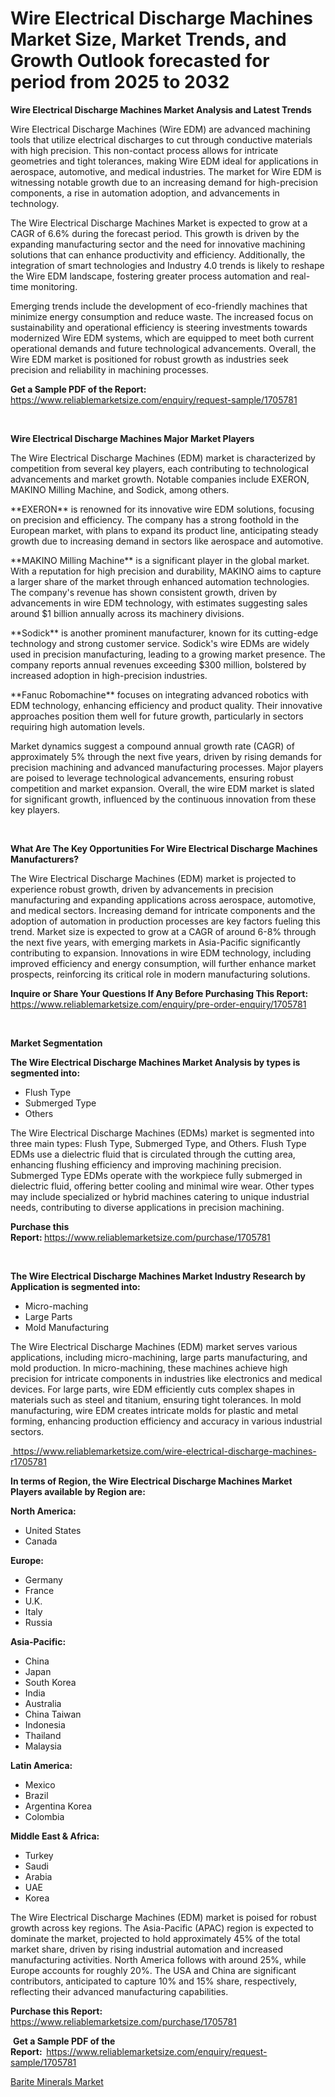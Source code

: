 <p><h1>Wire Electrical Discharge Machines Market Size, Market Trends, and Growth Outlook forecasted for period from 2025 to 2032</h1></p><p><strong>Wire Electrical Discharge Machines Market Analysis and Latest Trends</strong></p>
<p><p>Wire Electrical Discharge Machines (Wire EDM) are advanced machining tools that utilize electrical discharges to cut through conductive materials with high precision. This non-contact process allows for intricate geometries and tight tolerances, making Wire EDM ideal for applications in aerospace, automotive, and medical industries. The market for Wire EDM is witnessing notable growth due to an increasing demand for high-precision components, a rise in automation adoption, and advancements in technology.</p><p>The Wire Electrical Discharge Machines Market is expected to grow at a CAGR of 6.6% during the forecast period. This growth is driven by the expanding manufacturing sector and the need for innovative machining solutions that can enhance productivity and efficiency. Additionally, the integration of smart technologies and Industry 4.0 trends is likely to reshape the Wire EDM landscape, fostering greater process automation and real-time monitoring.</p><p>Emerging trends include the development of eco-friendly machines that minimize energy consumption and reduce waste. The increased focus on sustainability and operational efficiency is steering investments towards modernized Wire EDM systems, which are equipped to meet both current operational demands and future technological advancements. Overall, the Wire EDM market is positioned for robust growth as industries seek precision and reliability in machining processes.</p></p>
<p><strong>Get a Sample PDF of the Report:&nbsp;</strong> <a href="https://www.reliablemarketsize.com/enquiry/request-sample/1705781?utm_campaign=2316&utm_medium=2&utm_source=Github&utm_content=ia&utm_term=27032025&utm_id=wire-electrical-discharge-machines">https://www.reliablemarketsize.com/enquiry/request-sample/1705781</a></p>
<p>&nbsp;</p>
<p><strong>Wire Electrical Discharge Machines Major Market Players</strong></p>
<p><p>The Wire Electrical Discharge Machines (EDM) market is characterized by competition from several key players, each contributing to technological advancements and market growth. Notable companies include EXERON, MAKINO Milling Machine, and Sodick, among others.</p><p>**EXERON** is renowned for its innovative wire EDM solutions, focusing on precision and efficiency. The company has a strong foothold in the European market, with plans to expand its product line, anticipating steady growth due to increasing demand in sectors like aerospace and automotive.</p><p>**MAKINO Milling Machine** is a significant player in the global market. With a reputation for high precision and durability, MAKINO aims to capture a larger share of the market through enhanced automation technologies. The company's revenue has shown consistent growth, driven by advancements in wire EDM technology, with estimates suggesting sales around $1 billion annually across its machinery divisions.</p><p>**Sodick** is another prominent manufacturer, known for its cutting-edge technology and strong customer service. Sodick's wire EDMs are widely used in precision manufacturing, leading to a growing market presence. The company reports annual revenues exceeding $300 million, bolstered by increased adoption in high-precision industries.</p><p>**Fanuc Robomachine** focuses on integrating advanced robotics with EDM technology, enhancing efficiency and product quality. Their innovative approaches position them well for future growth, particularly in sectors requiring high automation levels.</p><p>Market dynamics suggest a compound annual growth rate (CAGR) of approximately 5% through the next five years, driven by rising demands for precision machining and advanced manufacturing processes. Major players are poised to leverage technological advancements, ensuring robust competition and market expansion. Overall, the wire EDM market is slated for significant growth, influenced by the continuous innovation from these key players.</p></p>
<p>&nbsp;</p>
<p><strong>What Are The Key Opportunities For Wire Electrical Discharge Machines Manufacturers?</strong></p>
<p><p>The Wire Electrical Discharge Machines (EDM) market is projected to experience robust growth, driven by advancements in precision manufacturing and expanding applications across aerospace, automotive, and medical sectors. Increasing demand for intricate components and the adoption of automation in production processes are key factors fueling this trend. Market size is expected to grow at a CAGR of around 6-8% through the next five years, with emerging markets in Asia-Pacific significantly contributing to expansion. Innovations in wire EDM technology, including improved efficiency and energy consumption, will further enhance market prospects, reinforcing its critical role in modern manufacturing solutions.</p></p>
<p><strong>Inquire or Share Your Questions If Any Before Purchasing This Report:</strong> <a href="https://www.reliablemarketsize.com/enquiry/pre-order-enquiry/1705781?utm_campaign=2316&utm_medium=2&utm_source=Github&utm_content=ia&utm_term=27032025&utm_id=wire-electrical-discharge-machines">https://www.reliablemarketsize.com/enquiry/pre-order-enquiry/1705781</a></p>
<p>&nbsp;</p>
<p><strong>Market Segmentation</strong></p>
<p><strong>The Wire Electrical Discharge Machines Market Analysis by types is segmented into:</strong></p>
<p><ul><li>Flush Type</li><li>Submerged Type</li><li>Others</li></ul></p>
<p><p>The Wire Electrical Discharge Machines (EDMs) market is segmented into three main types: Flush Type, Submerged Type, and Others. Flush Type EDMs use a dielectric fluid that is circulated through the cutting area, enhancing flushing efficiency and improving machining precision. Submerged Type EDMs operate with the workpiece fully submerged in dielectric fluid, offering better cooling and minimal wire wear. Other types may include specialized or hybrid machines catering to unique industrial needs, contributing to diverse applications in precision machining.</p></p>
<p><strong>Purchase this Report:&nbsp;</strong><a href="https://www.reliablemarketsize.com/purchase/1705781?utm_campaign=2316&utm_medium=2&utm_source=Github&utm_content=ia&utm_term=27032025&utm_id=wire-electrical-discharge-machines">https://www.reliablemarketsize.com/purchase/1705781</a></p>
<p>&nbsp;</p>
<p><strong>The Wire Electrical Discharge Machines Market Industry Research by Application is segmented into:</strong></p>
<p><ul><li>Micro-maching</li><li>Large Parts</li><li>Mold Manufacturing</li></ul></p>
<p><p>The Wire Electrical Discharge Machines (EDM) market serves various applications, including micro-machining, large parts manufacturing, and mold production. In micro-machining, these machines achieve high precision for intricate components in industries like electronics and medical devices. For large parts, wire EDM efficiently cuts complex shapes in materials such as steel and titanium, ensuring tight tolerances. In mold manufacturing, wire EDM creates intricate molds for plastic and metal forming, enhancing production efficiency and accuracy in various industrial sectors.</p></p>
<p><a href="https://www.reliablemarketsize.com/wire-electrical-discharge-machines-r1705781?utm_campaign=2316&utm_medium=2&utm_source=Github&utm_content=ia&utm_term=27032025&utm_id=wire-electrical-discharge-machines">&nbsp;https://www.reliablemarketsize.com/wire-electrical-discharge-machines-r1705781</a></p>
<p><strong>In terms of Region, the Wire Electrical Discharge Machines Market Players available by Region are:</strong></p>
<p>
    <p> <strong> North America: </strong>
        <ul>
            <li>United States</li>
            <li>Canada</li>
        </ul>
        </p> 
    <p> <strong> Europe: </strong>
        <ul>
            <li>Germany</li>
            <li>France</li>
            <li>U.K.</li>
            <li>Italy</li>
            <li>Russia</li>
        </ul>
        </p> 
    <p> <strong> Asia-Pacific: </strong>
        <ul>
            <li>China</li>
            <li>Japan</li>
            <li>South Korea</li>
            <li>India</li>
            <li>Australia</li>
            <li>China Taiwan</li>
            <li>Indonesia</li>
            <li>Thailand</li>
            <li>Malaysia</li>
        </ul>
        </p> 
    <p> <strong> Latin America: </strong>
        <ul>
            <li>Mexico</li>
            <li>Brazil</li>
            <li>Argentina Korea</li>
            <li>Colombia</li>
        </ul>
        </p> 
    <p> <strong> Middle East & Africa: </strong>
        <ul>
            <li>Turkey</li>
            <li>Saudi</li>
            <li>Arabia</li>
            <li>UAE</li>
            <li>Korea</li>
        </ul>
    </p>
    </p>
<p><p>The Wire Electrical Discharge Machines (EDM) market is poised for robust growth across key regions. The Asia-Pacific (APAC) region is expected to dominate the market, projected to hold approximately 45% of the total market share, driven by rising industrial automation and increased manufacturing activities. North America follows with around 25%, while Europe accounts for roughly 20%. The USA and China are significant contributors, anticipated to capture 10% and 15% share, respectively, reflecting their advanced manufacturing capabilities.</p></p>
<p><strong>Purchase this Report: </strong><a href="https://www.reliablemarketsize.com/purchase/1705781?utm_campaign=2316&utm_medium=2&utm_source=Github&utm_content=ia&utm_term=27032025&utm_id=wire-electrical-discharge-machines">https://www.reliablemarketsize.com/purchase/1705781</a></p>
<p>&nbsp;<strong>Get a Sample PDF of the Report:&nbsp;&nbsp;</strong><a href="https://www.reliablemarketsize.com/enquiry/request-sample/1705781?utm_campaign=2316&utm_medium=2&utm_source=Github&utm_content=ia&utm_term=27032025&utm_id=wire-electrical-discharge-machines">https://www.reliablemarketsize.com/enquiry/request-sample/1705781</a></p>
<p><strong></strong></p>
<p><p><a href="https://github.com/qianyateina/Market-Research-Report-List-1/blob/main/barite-minerals-market.md?utm_campaign=2316&utm_medium=2&utm_source=Github&utm_content=ia&utm_term=27032025&utm_id=wire-electrical-discharge-machines">Barite Minerals Market</a></p></p>